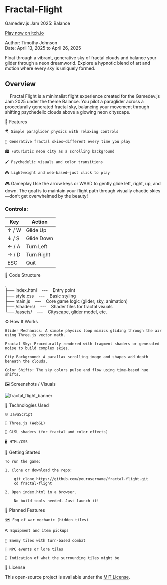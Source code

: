 # Fractal-Flight
Gamedev.js Jam 2025: Balance

[Play now on itch.io](https://sourcecodesorcerer.itch.io/fractal-flight)

Author: Timothy Johnson <br>
Date: April 13, 2025 to April 26, 2025

Float through a vibrant, generative sky of fractal clouds and balance your glider through a neon dreamworld.
Explore a hypnotic blend of art and motion where every sky is uniquely formed.

## Overview

&nbsp;&nbsp;&nbsp;&nbsp;Fractal Flight is a minimalist flight experience created for the Gamedev.js Jam 2025 under the theme Balance.
You pilot a paraglider across a procedurally generated fractal sky, balancing your movement through shifting psychedelic clouds above a glowing neon cityscape.

🧩 Features

    🪂 Simple paraglider physics with relaxing controls

    🌈 Generative fractal skies—different every time you play

    🏙️ Futuristic neon city as a scrolling background

    🖌️ Psychedelic visuals and color transitions

    🎮 Lightweight and web-based—just click to play

🎮 Gameplay
Use the arrow keys or WASD to gently glide left, right, up, and down.
The goal is to maintain your flight path through visually chaotic skies—don’t get overwhelmed by the beauty!

### Controls:

| Key   | Action      |
| ----- | ----------- |
| ↑ / W | Glide Up    |
| ↓ / S | Glide Down  |
| ← / A | Turn Left   |
| → / D | Turn Right  |
| ESC   | Quit        |

📁 Code Structure

. <br>
├── index.html &nbsp;&nbsp;&nbsp;---&nbsp;&nbsp;&nbsp; Entry point <br>
├── style.css &nbsp;&nbsp;&nbsp;---&nbsp;&nbsp;&nbsp; Basic styling <br>
├── main.js &nbsp;&nbsp;&nbsp;---&nbsp;&nbsp;&nbsp; Core game logic (glider, sky, animation) <br>
├── /shaders/ &nbsp;&nbsp;&nbsp;---&nbsp;&nbsp;&nbsp; Shader files for fractal visuals <br>
└── /assets/ &nbsp;&nbsp;&nbsp;---&nbsp;&nbsp;&nbsp; Cityscape, glider model, etc. <br>


⚙️ How It Works

    Glider Mechanics: A simple physics loop mimics gliding through the air using Three.js vector math.

    Fractal Sky: Procedurally rendered with fragment shaders or generated noise to build complex skies.

    City Background: A parallax scrolling image and shapes add depth beneath the clouds.

    Color Shifts: The sky colors pulse and flow using time-based hue shifts.
    
🖼️ Screenshots / Visuals

![fractal_flight_banner](https://github.com/user-attachments/assets/1f536e8e-76d1-4cd8-a9d3-d61eeac10365)

🧰 Technologies Used

    🌐 JavaScript

    🎨 Three.js (WebGL)

    🧪 GLSL shaders (for fractal and color effects)

    🖥️ HTML/CSS

🚀 Getting Started

    To run the game:

    1. Clone or download the repo:

        git clone https://github.com/yourusername/fractal-flight.git
        cd fractal-flight

    2. Open index.html in a browser.

        No build tools needed. Just launch it!

🌱 Planned Features

    🗺️ Fog of war mechanic (hidden tiles)

    ⛏️ Equipment and item pickups

    🐍 Enemy tiles with turn-based combat

    💬 NPC events or lore tiles

    📜 Indication of what the surrounding tiles might be

🪪 License

This open-source project is available under the [MIT License](https://opensource.org/license/mit).


